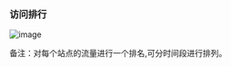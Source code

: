### 访问排行

![image](https://user-images.githubusercontent.com/90588289/133752395-90887ce3-5f21-47a9-b2e2-bca78d9f337b.png)

备注：对每个站点的流量进行一个排名,可分时间段进行排列。
